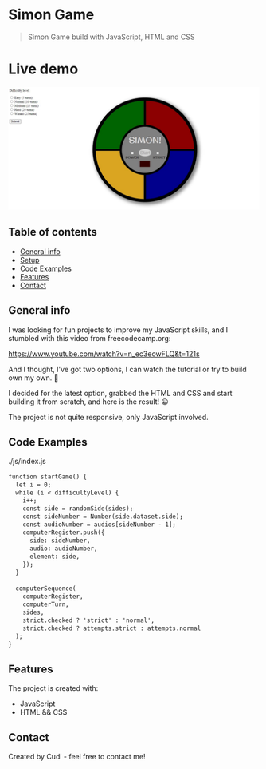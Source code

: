 # Simon Game

> Simon Game build with JavaScript, HTML and CSS

# Live demo

>

![Design preview for the  coding challenge](./Screenshot_1.jpg)

## Table of contents

- [General info](#general-info)
- [Setup](#setup)
- [Code Examples](#code-examples)
- [Features](#features)
- [Contact](#contact)

## General info

I was looking for fun projects to improve my JavaScript skills, and I stumbled with this video from freecodecamp.org:

https://www.youtube.com/watch?v=n_ec3eowFLQ&t=121s

And I thought, I've got two options, I can watch the tutorial or try to build own my own. 🤔

I decided for the latest option, grabbed the HTML and CSS and start building it from scratch, and here is the result! 😀

The project is not quite responsive, only JavaScript involved.

## Code Examples

./js/index.js

```
function startGame() {
  let i = 0;
  while (i < difficultyLevel) {
    i++;
    const side = randomSide(sides);
    const sideNumber = Number(side.dataset.side);
    const audioNumber = audios[sideNumber - 1];
    computerRegister.push({
      side: sideNumber,
      audio: audioNumber,
      element: side,
    });
  }

  computerSequence(
    computerRegister,
    computerTurn,
    sides,
    strict.checked ? 'strict' : 'normal',
    strict.checked ? attempts.strict : attempts.normal
  );
}
```

## Features

The project is created with:

- JavaScript
- HTML && CSS

## Contact

Created by Cudi - feel free to contact me!
